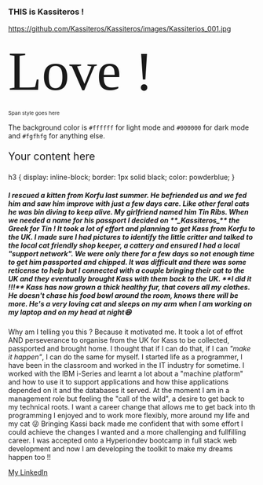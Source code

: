 <h3>THIS is Kassiteros !</h3>

<!--
**Kassiteros/Kassiteros** is a ✨ _special_ ✨ repository because its `README.md` (this file) appears on your GitHub profile.

Here are some ideas to get you started:

- 🔭 I’m currently working on ...
- 🌱 I’m currently learning ...
- 👯 I’m looking to collaborate on ...
- 🤔 I’m looking for help with ...
- 💬 Ask me about ...
- 📫 How to reach me: ...
- 😄 Pronouns: ...
- ⚡ Fun fact: ...
-->

<!-- Let's use an image of this repository's namesake ;-) -->
https://github.com/Kassiteros/Kassiteros/images/Kassiterios_001.jpg


<span style="font-family:Papyrus; font-size:8em;">Love !</span>

<span style="font-size:10.5px;">Span style goes here</span>

The background color is `#ffffff` for light mode and `#000000` for dark mode and `#fgfhfg` for anything else.

<p style="font-size: 21px;">Your content here</p>

<style>
div { background-color: powderblue; }
</style>

h3 {
  display: inline-block;
  border: 1px solid black;
  color: powderblue;
}

<!-- START COMMENT OUT

<h3 style="color: powderblue;>some HTML</h3>
<br>
<div>MY DIV</div>

END COMMENT OUT -->


<h5>I rescued a kitten from Korfu last summer. He befriended us and we fed him and saw him improve with just a few days care. Like other feral cats he was bin diving to keep alive. My girlfriend named him Tin Ribs. When we needed a name for his passport I decided on **_Kassiteros_** the Greek for Tin ! It took a lot of effort and planning to get Kass from Korfu to the UK. I made sure I had pictures to identify the little critter and talked to the local cat friendly shop keeper, a cattery and ensured I had a local "support network". We were only there for a few days so not enough time to get him passported and chipped. It was difficult and there was some reticense to help but I connected with a couple bringing their cat to the UK and they eventually brought Kass with them back to the UK. **I did it !!!** Kass has now grown a thick healthy fur, that covers all my clothes. He doesn't chase his food bowl around the room, knows there will be more. He's a very loving cat and sleeps on my arm when I am working on my laptop and on my head at night😆</h5>

Why am I telling you this ? Because it motivated me. It took a lot of effrot AND perseverance to organise from the UK for Kass to be collected, passported and brought home. I thought that if I can do that, if I can _"make it happen"_, I can do the same for myself. I started life as a programmer, I have been in the classroom and worked in the IT industry for sometime. I worked with the IBM i-Series and learnt a lot about a "machine platform" and how to use it to support applications and how thise applications depended on it and the databases it served. At the moment I am in a management role but feeling the "call of the wild", a desire to get back to my technical roots. I want a career change that allows me to get back into th programming I enjoyed and to work more flexibly, more around my life and my cat 😜 Bringing Kassi back made me confident that with some effort I could achieve the changes I wanted and a more challenging and fullfilling career. I was accepted onto a Hyperiondev bootcamp in full stack web development and now I am developing the toolkit to make my dreams happen too !!

[My LinkedIn](https://www.linkedin.com/in/alex-haidar-772572/)
